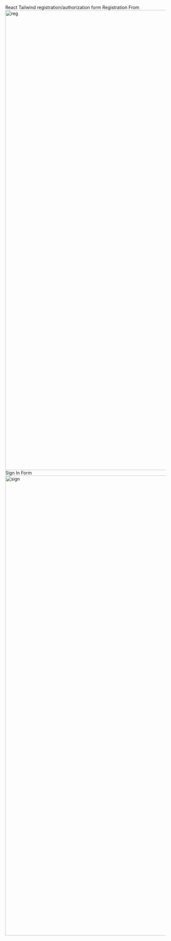 React Tailwind registration/authorization form
Registration From
<img width="1440" alt="reg" src="https://user-images.githubusercontent.com/75204588/173185270-fe7da32d-3a22-4596-ae21-ef764ed6fcea.png">
Sign In Form
<img width="1440" alt="sign" src="https://user-images.githubusercontent.com/75204588/173185284-d9a264f1-94fd-4265-9550-a617196c903c.png">
